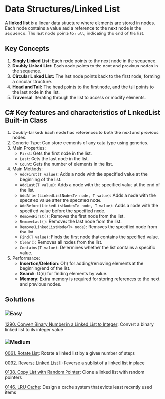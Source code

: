 # Data Structures/Linked List

A **linked list** is a linear data structure where elements are stored in nodes. Each node contains a value and a reference to the next node in the sequence. The last node points to `null`, indicating the end of the list.

## Key Concepts

1. **Singly Linked List:** Each node points to the next node in the sequence.
2. **Doubly Linked List:** Each node points to the next and previous nodes in the sequence.
3. **Circular Linked List:** The last node points back to the first node, forming a circular structure.
4. **Head and Tail:** The head points to the first node, and the tail points to the last node in the list.
5. **Traversal:** Iterating through the list to access or modify elements.

## C# Key features and characteristics of LinkedList<T> Built-in Class

1. Doubly-Linked: Each node has references to both the next and previous nodes.
2. Generic Type: Can store elements of any data type using generics.
3. Main Properties:
    - `First`: Gets the first node in the list.
    - `Last`: Gets the last node in the list.
    - `Count`: Gets the number of elements in the list.
4. Main Methods:
    - `AddFirst(T value)`: Adds a node with the specified value at the beginning of the list.
    - `AddLast(T value)`: Adds a node with the specified value at the end of the list.
    - `AddAfter(LinkedListNode<T> node, T value)`: Adds a node with the specified value after the specified node.
    - `AddBefore(LinkedListNode<T> node, T value)`: Adds a node with the specified value before the specified node.
    - `RemoveFirst()`: Removes the first node from the list.
    - `RemoveLast()`: Removes the last node from the list.
    - `Remove(LinkedListNode<T> node)`: Removes the specified node from the list.
    - `Find(T value)`: Finds the first node that contains the specified value.
    - `Clear()`: Removes all nodes from the list.
    - `Contains(T value)`: Determines whether the list contains a specific value.
5. Performance:
    - **Insertion/Deletion**: O(1) for adding/removing elements at the beginning/end of the list.
    - **Search**: O(n) for finding elements by value.
    - **Memory**: Extra memory is required for storing references to the next and previous nodes.

## Solutions

### ![Easy](https://img.shields.io/badge/Easy-46c6c2)

[1290. Convert Binary Number in a Linked List to Integer](/Data%20Structures%2FLinked%20List%2F1290.%20Convert%20Binary%20Number%20in%20a%20Linked%20List%20to%20Integer): Convert a binary linked list to its integer value

### ![Medium](https://img.shields.io/badge/Medium-fac31d)

[0061. Rotate List](/Data%20Structures%2FLinked%20List%2F0061.%20Rotate%20List): Rotate a linked list by a given number of steps

[0092. Reverse Linked List II](/Data%20Structures%2FLinked%20List%2F0092.%20Reverse%20Linked%20List%20II): Reverse a sublist of a linked list in place

[0138. Copy List with Random Pointer](/Data%20Structures%2FLinked%20List%2F0138.%20Copy%20List%20with%20Random%20Pointer): Clone a linked list with random pointers

[0146. LRU Cache](/Data%20Structures%2FLinked%20List%2F0146.%20LRU%20Cache): Design a cache system that evicts least recently used items
